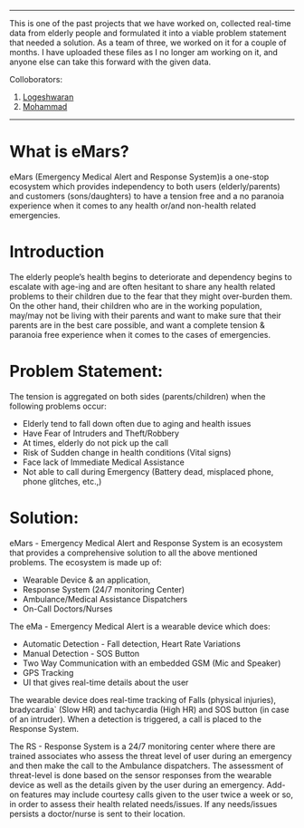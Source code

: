 ****
This is one of the past projects that we have worked on, collected real-time data from elderly people and formulated it into a viable problem statement that needed a solution. As a team of three, we worked on it for a couple of months.
I have uploaded these files as I no longer am working on it, and anyone else can take this forward with the given data.

Colloborators: 
1. [Logeshwaran](https://github.com/thelogeshwaran)
2. [Mohammad](https://github.com/themohammadsa/)

****
# What is eMars?
eMars (Emergency Medical Alert and Response System)is a one-stop ecosystem which provides independency to both users (elderly/parents) and customers (sons/daughters) to have a tension free and a no paranoia experience when it comes to any health or/and non-health related emergencies.

# Introduction

The elderly people’s health begins to deteriorate and dependency begins to escalate with age-ing and are often hesitant to share any health related problems to their children due to the fear that they might over-burden them. On the other hand, their children who are in the working population, may/may not be living with their parents and want to make sure that their parents are in the best care possible, and want a complete tension & paranoia free experience when it comes to the cases of emergencies. 

# Problem Statement:

The tension is aggregated on both sides (parents/children) when the following problems occur: 
- Elderly tend to fall down often due to aging and health issues
- Have Fear of Intruders and Theft/Robbery
- At times, elderly do not pick up the call 
- Risk of Sudden change in health conditions (Vital signs)
- Face lack of Immediate Medical Assistance
- Not able to call during Emergency (Battery dead, misplaced phone, phone glitches, etc.,)

# Solution:

eMars - Emergency Medical Alert and Response System is an ecosystem that provides a comprehensive solution to all the above mentioned problems.
The ecosystem is made up of:
- Wearable Device & an application, 
- Response System (24/7 monitoring Center)
- Ambulance/Medical Assistance Dispatchers 
- On-Call Doctors/Nurses 

The eMa - Emergency Medical Alert is a wearable device which does:
- Automatic Detection - Fall detection, Heart Rate Variations
- Manual Detection - SOS Button
- Two Way Communication with an embedded GSM (Mic and Speaker)
- GPS Tracking
- UI that gives real-time details about the user

The wearable device does real-time tracking of Falls (physical injuries), bradycardia` (Slow HR) and tachycardia (High HR) and SOS button (in case of an intruder). When a detection is triggered, a call is placed to the Response System.

The RS - Response System is a 24/7 monitoring center where there are trained associates who assess the threat level of user during an emergency and then make the call to the Ambulance dispatchers. The assessment of threat-level is done based on the sensor responses from the wearable device as well as the details given by the user during an emergency. 
Add-on features may include courtesy calls given to the user twice a week or so, in order to assess their health related needs/issues. If any needs/issues persists a doctor/nurse is sent to their location.
